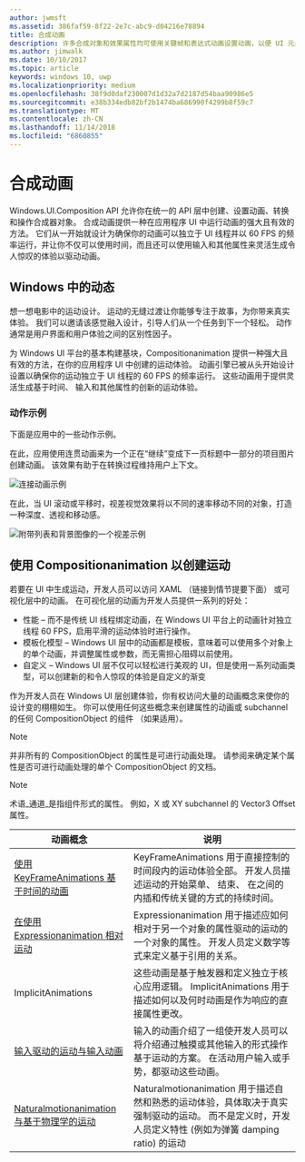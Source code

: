 ```yaml
---
author: jwmsft
ms.assetid: 386faf59-8f22-2e7c-abc9-d04216e78894
title: 合成动画
description: 许多合成对象和效果属性均可使用关键帧和表达式动画设置动画，以便 UI 元素的属性可以随时间变化或基于计算发生变化。
ms.author: jimwalk
ms.date: 10/10/2017
ms.topic: article
keywords: windows 10, uwp
ms.localizationpriority: medium
ms.openlocfilehash: 38f9d0daf230007d1d32a7d2187d54baa90986e5
ms.sourcegitcommit: e38b334edb82bf2b1474ba686990f4299b8f59c7
ms.translationtype: MT
ms.contentlocale: zh-CN
ms.lasthandoff: 11/14/2018
ms.locfileid: "6860855"
---
```

# <a name="composition-animations"></a>合成动画

Windows.UI.Composition API 允许你在统一的 API 层中创建、设置动画、转换和操作合成器对象。 合成动画提供一种在应用程序 UI 中运行动画的强大且有效的方法。 它们从一开始就设计为确保你的动画可以独立于 UI 线程并以 60 FPS 的频率运行，并让你不仅可以使用时间，而且还可以使用输入和其他属性来灵活生成令人惊叹的体验以驱动动画。

## <a name="motion-in-windows"></a>Windows 中的动态

想一想电影中的运动设计。 运动的无缝过渡让你能够专注于故事，为你带来真实体验。 我们可以邀请该感觉融入设计，引导人们从一个任务到下一个轻松。 动作通常是用户界面和用户体验之间的区别性因子。

为 Windows UI 平台的基本构建基块，Compositionanimation 提供一种强大且有效的方法，在你的应用程序 UI 中创建的运动体验。 动画引擎已被从头开始设计设置以确保你的运动独立于 UI 线程的 60 FPS 的频率运行。 这些动画用于提供灵活生成基于时间、 输入和其他属性的创新的运动体验。

### <a name="examples-of-motion"></a>动作示例

下面是应用中的一些动作示例。

在此，应用使用连贯动画来为一个正在“继续”变成下一页标题中一部分的项目图片创建动画。 该效果有助于在转换过程维持用户上下文。

![连接动画示例](images/animation/connected-animation-example.gif)

在此，当 UI 滚动或平移时，视差视觉效果将以不同的速率移动不同的对象，打造一种深度、透视和移动感。

![附带列表和背景图像的一个视差示例](images/animation/parallax-example.gif)

## <a name="using-compositionanimations-to-create-motion"></a>使用 Compositionanimation 以创建运动

若要在 UI 中生成运动，开发人员可以访问 XAML （链接到情节提要下面） 或可视化层中的动画。 在可视化层的动画为开发人员提供一系列的好处：

- 性能 – 而不是传统 UI 线程绑定动画，在 Windows UI 平台上的动画针对独立线程 60 FPS，启用平滑的运动体验时进行操作。
- 模板化模型 – Windows UI 层中的动画都是模板，意味着可以使用多个对象上的单个动画，并调整属性或参数，而无需担心阻碍以前使用。
- 自定义 – Windows UI 层不仅可以轻松进行美观的 UI，但是使用一系列动画类型，可以创建新的和令人惊叹的体验是自定义的渐变

作为开发人员在 Windows UI 层创建体验，你有权访问大量的动画概念来使你的设计变的栩栩如生。 你可以使用任何这些概念来创建属性的动画或 subchannel 的任何 CompositionObject 的组件 （如果适用）。

> [!NOTE]
> 并非所有的 CompositionObject 的属性是可进行动画处理。 请参阅来确定某个属性是否可进行动画处理的单个 CompositionObject 的文档。

> [!NOTE]
> 术语_通道_是指组件形式的属性。 例如，X 或 XY subchannel 的 Vector3 Offset 属性。

| 动画概念 | 说明 |
| ----------------- | ----------- |
| [使用 KeyFrameAnimations 基于时间的动画](time-animations.md)  | KeyFrameAnimations 用于直接控制的时间段内的运动体验全部。 开发人员描述运动的开始菜单、 结束、 在之间的内插和传统关键的方式的持续时间。 |
| [在使用 Expressionanimation 相对运动](relation-animations.md)  | Expressionanimation 用于描述应如何相对于另一个对象的属性驱动的运动的一个对象的属性。 开发人员定义数学等式来定义基于引用的关系。 |
| ImplicitAnimations | 这些动画是基于触发器和定义独立于核心应用逻辑。 ImplicitAnimations 用于描述如何以及何时动画是作为响应的直接属性更改。 |
| [输入驱动的运动与输入动画](input-driven-animations.md)  | 输入的动画介绍了一组使开发人员可以将介绍通过触摸或其他输入的形式操作基于运动的方案。 在活动用户输入或手势，都驱动这些动画。 |
| [Naturalmotionanimation 与基于物理学的运动](natural-animations.md)  | Naturalmotionanimation 用于描述自然和熟悉的运动体验，具体取决于真实强制驱动的运动。 而不是定义时，开发人员定义特性 (例如为弹簧 damping ratio) 的运动 |